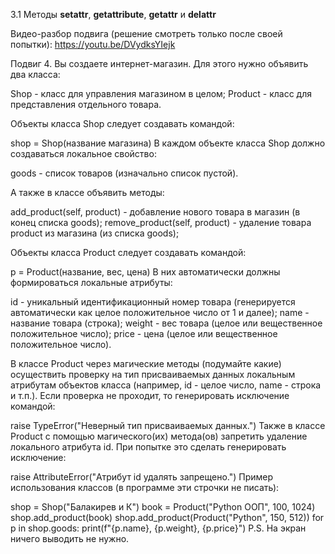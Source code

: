 3.1 Методы __setattr__, __getattribute__, __getattr__ и __delattr__

Видео-разбор подвига (решение смотреть только после своей попытки): https://youtu.be/DVydksYIejk

Подвиг 4. Вы создаете интернет-магазин. Для этого нужно объявить два класса:

Shop - класс для управления магазином в целом;
Product - класс для представления отдельного товара.

Объекты класса Shop следует создавать командой:

shop = Shop(название магазина)
В каждом объекте класса Shop должно создаваться локальное свойство:

goods - список товаров (изначально список пустой).

А также в классе объявить методы:

add_product(self, product) - добавление нового товара в магазин (в конец списка goods);
remove_product(self, product) - удаление товара product из магазина (из списка goods);

Объекты класса Product следует создавать командой:

p = Product(название, вес, цена)
В них автоматически должны формироваться локальные атрибуты:

id - уникальный идентификационный номер товара (генерируется автоматически как целое положительное число от 1 и далее);
name - название товара (строка);
weight - вес товара (целое или вещественное положительное число);
price - цена (целое или вещественное положительное число).

В классе Product через магические методы (подумайте какие) осуществить проверку на тип присваиваемых данных локальным атрибутам объектов класса (например, id - целое число, name - строка и т.п.). Если проверка не проходит, то генерировать исключение командой:

raise TypeError("Неверный тип присваиваемых данных.")
Также в классе Product с помощью магического(их) метода(ов) запретить удаление локального атрибута id. При попытке это сделать генерировать исключение:

raise AttributeError("Атрибут id удалять запрещено.")
Пример использования классов (в программе эти строчки не писать):

shop = Shop("Балакирев и К")
book = Product("Python ООП", 100, 1024)
shop.add_product(book)
shop.add_product(Product("Python", 150, 512))
for p in shop.goods:
    print(f"{p.name}, {p.weight}, {p.price}")
P.S. На экран ничего выводить не нужно. 
